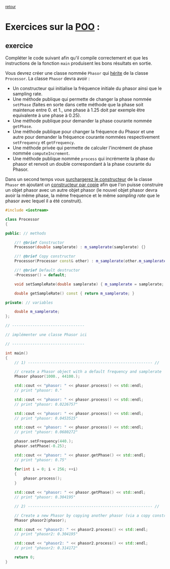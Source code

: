 <p><sup><a href="../readme.md">retour</a></sup></p>

# Exercices sur la [POO](../POO_concepts.md) :

## exercice

Compléter le code suivant afin qu'il compile correctement et que les instructions de la fonction `main` produisent les bons résultats en sortie.  

Vous devrez créer une classe nommée `Phasor` qui [hérite](../POO_inheritance.md) de la classe `Processor`.
La classe `Phasor` devra avoir :
 - Un constructeur qui initialise la fréquence initiale du phasor ainsi que le sampling rate.
 - Une méthode publique qui permette de changer la phase nommée `setPhase` (faites en sorte dans cette méthode que la phase soit maintenue entre 0. et 1., une phase à 1.25 doit par exemple être equivalente à une phase à 0.25).
 - Une méthode publique pour demander la phase courante nommée `getPhase`.
 - Une méthode publique pour changer la fréquence du Phasor et une autre pour demander la fréquence courante nommées respectivement `setFrequency` et `getFrequency`.
 - Une méthode privée qui permette de calculer l'incrément de phase nommée `computeIncrement`.
 - Une méthode publique nommée `process` qui incrémente la phase du phasor et renvoit un double correspondant à la phase courante du Phasor.

Dans un second temps vous [surchargerez le constructeur](../POO_object_construction_and_destruction.md#surcharge-de-constructeur) de la classe `Phasor` en ajoutant un [constructeur par copie](../POO_object_construction_and_destruction.md#constructeur-par-copie) afin que l'on puisse construire un objet phasor avec un autre objet phasor (le nouvel objet phasor devra avoir la même phase, la même frequence et le même *sampling rate* que le phasor avec lequel il a été construit).


```cpp
#include <iostream>

class Processor
{

public: // methods

    //! @brief Constructor
    Processor(double samplerate) : m_samplerate(samplerate) {}

    //! @brief Copy constructor
    Processor(Processor const& other) : m_samplerate(other.m_samplerate) {}

    //! @brief Default destructor
    ~Processor() = default;

    void setSampleRate(double samplerate) { m_samplerate = samplerate; }

    double getSampleRate() const { return m_samplerate; }

private: // variables

    double m_samplerate;
};

// --------------------------------

// implémenter une classe Phasor ici

// --------------------------------

int main()
{
    // 1) ------------------------------------------------------- //

    // create a Phasor object with a default frequency and samplerate
    Phasor phasor(1000., 44100.);

    std::cout << "phasor: " << phasor.process() << std::endl;
    // print "phasor: 0."

    std::cout << "phasor: " << phasor.process() << std::endl;
    // print "phasor: 0.0226757"

    std::cout << "phasor: " << phasor.process() << std::endl;
    // print "phasor: 0.0453515"

    std::cout << "phasor: " << phasor.process() << std::endl;
    // print "phasor: 0.0680272"

    phasor.setFrequency(440.);
    phasor.setPhase(-0.25);

    std::cout << "phasor: " << phasor.getPhase() << std::endl;
    // print "phasor: 0.75"

    for(int i = 0; i < 256; ++i)
    {
        phasor.process();
    }

    std::cout << "phasor: " << phasor.getPhase() << std::endl;
    // print "phasor: 0.304195"

    // 2) ------------------------------------------------------- //

    // Create a new Phasor by copying another phasor (via a copy constructor)
    Phasor phasor2(phasor);

    std::cout << "phasor2: " << phasor2.process() << std::endl;
    // print "phasor2: 0.304195"

    std::cout << "phasor2: " << phasor2.process() << std::endl;
    // print "phasor2: 0.314172"

    return 0;
}
```
